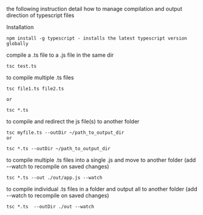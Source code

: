 the following instruction detail how to manage compilation and output direction of typescript files

Installation

    npm install -g typescript - installs the latest typescript version globally


compile a .ts file to a .js file in the same dir

    tsc test.ts


to compile multiple .ts files

    tsc file1.ts file2.ts

    or

    tsc *.ts


to compile and redirect the js file(s) to another folder

    tsc myfile.ts --outDir ~/path_to_output_dir
    or

    tsc *.ts --outDir ~/path_to_output_dir


to compile multiple .ts files into a single .js and move to another folder (add --watch to recompile on saved changes)

    tsc *.ts --out ./out/app.js --watch

to compile individual .ts files in a folder and output all to another folder (add --watch to recompile on saved changes)

    tsc *.ts  --outDir ./out --watch
